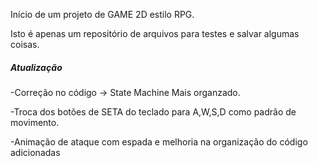 Início de um projeto de GAME 2D estilo RPG. 

Isto é apenas um repositório de arquivos para testes e salvar algumas coisas.

##### Atualização ######
-Correção no código -> State Machine Mais organzado.

-Troca dos botões de SETA do teclado para A,W,S,D como padrão de movimento. 

-Animação de ataque com espada e melhoria na organização do código adicionadas
